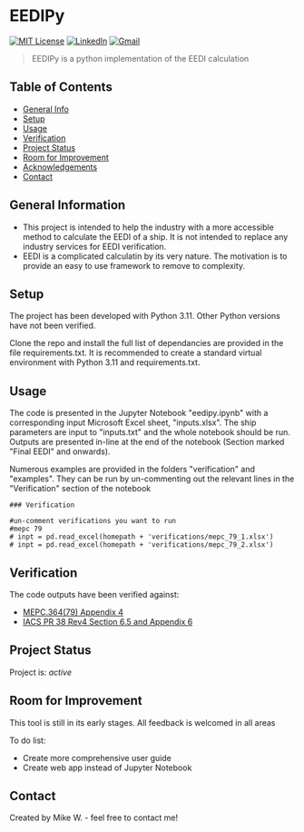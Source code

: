 # EEDIPy
[![MIT License][license-shield]][license-url]
[![LinkedIn][linkedin-shield]][linkedin-url]
[![Gmail][mail-shield]][mail-url]
> EEDIPy is a python implementation of the EEDI calculation

## Table of Contents
* [General Info](#general-information)
* [Setup](#setup)
* [Usage](#usage)
* [Verification](#verification)
* [Project Status](#project-status)
* [Room for Improvement](#room-for-improvement)
* [Acknowledgements](#acknowledgements)
* [Contact](#contact)

## General Information
- This project is intended to help the industry with a more accessible method to calculate the EEDI of a ship.
It is not intended to replace any industry services for EEDI verification.
- EEDI is a complicated calculatin by its very nature. The motivation is to provide an easy to use framework to remove to complexity.


## Setup
The project has been developed with Python 3.11. Other Python versions have not been verified.

Clone the repo and install the full list of dependancies are provided in the file requirements.txt. It is recommended to create a standard virtual environment with Python 3.11 and requirements.txt.


## Usage
The code is presented in the Jupyter Notebook "eedipy.ipynb" with a corresponding input Microsoft Excel sheet, "inputs.xlsx". The ship parameters are input to "inputs.txt" and the whole notebook should be run. Outputs are presented in-line at the end of the notebook (Section marked "Final EEDI" and onwards).

Numerous examples are provided in the folders "verification" and "examples". They can be run by un-commenting out the relevant lines in the "Verification" section of the notebook


```
### Verification

#un-comment verifications you want to run
#mepc 79
# inpt = pd.read_excel(homepath + 'verifications/mepc_79_1.xlsx')
# inpt = pd.read_excel(homepath + 'verifications/mepc_79_2.xlsx')

```

## Verification
The code outputs have been verified against:
- [MEPC.364(79) Appendix 4](https://wwwcdn.imo.org/localresources/en/KnowledgeCentre/IndexofIMOResolutions/MEPCDocuments/MEPC.364(79).pdf)
- [IACS PR 38 Rev4 Section 6.5 and Appendix 6](https://iacs.org.uk/resolutions/procedural-requirements/31-41/pr-38-rev3-cln)

## Project Status
Project is:  _active_



## Room for Improvement
This tool is still in its early stages. All feedback is welcomed in all areas

To do list:
- Create more comprehensive user guide
- Create web app instead of Jupyter Notebook


## Contact
Created by Mike W. - feel free to contact me!

[mail-shield]: https://img.shields.io/badge/Gmail-D14836?style=for-the-badge&logo=gmail&logoColor=white
[mail-url]: mailto:EEDIPy.project@gmail.com
[license-shield]: https://img.shields.io/github/license/othneildrew/Best-README-Template.svg?style=for-the-badge
[license-url]: https://github.com/othneildrew/Best-README-Template/blob/master/LICENSE.txt
[linkedin-shield]: https://img.shields.io/badge/LinkedIn-0077B5?style=for-the-badge&logo=linkedin&logoColor=white
[linkedin-url]: https://www.linkedin.com/in/mike-wilson14/


